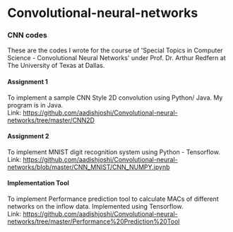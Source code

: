 # Convolutional-neural-networks
### CNN codes

These are the codes I wrote for the course of 'Special Topics in Computer Science - Convolutional Neural Networks' under Prof. Dr. Arthur Redfern at The University of Texas at Dallas.

#### Assignment 1
To implement a sample CNN Style 2D convolution using Python/ Java. My program is in Java.<br>
Link:  https://github.com/aadishjoshi/Convolutional-neural-networks/tree/master/CNN2D


#### Assignment 2
To implement MNIST digit recognition system using Python - Tensorflow.<br>
Link:  https://github.com/aadishjoshi/Convolutional-neural-networks/blob/master/CNN_MNIST/CNN_NUMPY.ipynb


#### Implementation Tool
To implement Performance prediction tool to calculate MACs of different networks on the inflow data. Implemented using Tensorflow.<br>
Link:  https://github.com/aadishjoshi/Convolutional-neural-networks/tree/master/Performance%20Prediction%20Tool
